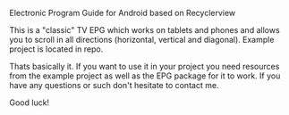 Electronic Program Guide for Android based on Recyclerview

This is a "classic" TV EPG which works on tablets and phones and allows you to scroll in all directions (horizontal, vertical and diagonal). 
Example project is located in repo.

Thats basically it. If you want to use it in your project you need resources from the example project as well as the EPG package for it to work. If you have any questions or such don't hesitate to contact me.

Good luck!
